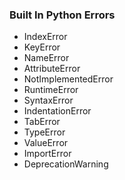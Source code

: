 ### __Built In Python Errors__

- IndexError
- KeyError
- NameError
- AttributeError
- NotImplementedError
- RuntimeError
- SyntaxError
- IndentationError
- TabError
- TypeError
- ValueError
- ImportError
- DeprecationWarning